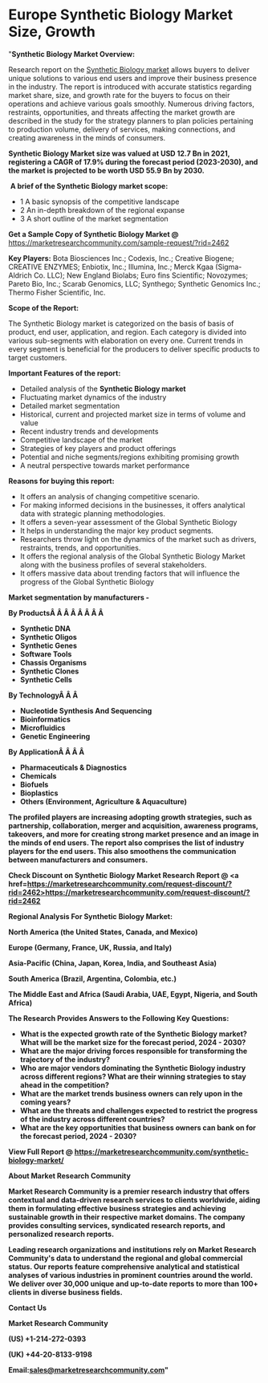 # Europe Synthetic Biology Market Size, Growth
"<strong>Synthetic Biology Market Overview:</strong>

Research report on the <a href=https://marketresearchcommunity.com/synthetic-biology-market/>Synthetic Biology market</a> allows buyers to deliver unique solutions to various end users and improve their business presence in the industry. The report is introduced with accurate statistics regarding market share, size, and growth rate for the buyers to focus on their operations and achieve various goals smoothly. Numerous driving factors, restraints, opportunities, and threats affecting the market growth are described in the study for the strategy planners to plan policies pertaining to production volume, delivery of services, making connections, and creating awareness in the minds of consumers.

<strong>Synthetic Biology Market size was valued at USD 12.7 Bn in 2021, registering a CAGR of 17.9% during the forecast period (2023-2030), and the market is projected to be worth USD 55.9 Bn by 2030.</strong>

 <Strong>A brief of the Synthetic Biology market scope:</Strong>
<ul>
 <li>1  A basic synopsis of the competitive landscape</li>
 <li>2  An in-depth breakdown of the regional expanse</li>
 <li>3  A short outline of the market segmentation</li>
</ul>
<strong>Get a Sample Copy of Synthetic Biology Market @ </b></strong><a href=https://marketresearchcommunity.com/sample-request/?rid=2462><u>https://marketresearchcommunity.com/sample-request/?rid=2462</u></a>

<strong>Key Players:</strong> 
Bota Biosciences Inc.; Codexis, Inc.; Creative Biogene; CREATIVE ENZYMES; Enbiotix, Inc.; Illumina, Inc.; Merck Kgaa (Sigma-Aldrich Co. LLC); New England Biolabs; Euro fins Scientific; Novozymes; Pareto Bio, Inc.; Scarab Genomics, LLC; Synthego; Synthetic Genomics Inc.; Thermo Fisher Scientific, Inc.

<strong>Scope of the Report:</strong>

The Synthetic Biology market is categorized on the basis of basis of product, end user, application, and region. Each category is divided into various sub-segments with elaboration on every one. Current trends in every segment is beneficial for the producers to deliver specific products to target customers.

<strong><b>Important Features of the report:</b></strong>
<ul>
  <li>Detailed analysis of the <strong><b>Synthetic Biology </b></strong><strong><b>market</b></strong></li>
  <li>Fluctuating market dynamics of the industry</li>
  <li>Detailed market segmentation</li>
  <li>Historical, current and projected market size in terms of volume and value</li>
  <li>Recent industry trends and developments</li>
  <li>Competitive landscape of the market</li>
  <li>Strategies of key players and product offerings</li>
  <li>Potential and niche segments/regions exhibiting promising growth</li>
  <li>A neutral perspective towards market performance</li>
</ul>
<strong><b>Reasons for buying this report:</b></strong>
<ul>
  <li>It offers an analysis of changing competitive scenario.</li>
  <li>For making informed decisions in the businesses, it offers analytical data with strategic planning methodologies.</li>
  <li>It offers a seven-year assessment of the Global Synthetic Biology</li>
  <li>It helps in understanding the major key product segments.</li>
  <li>Researchers throw light on the dynamics of the market such as drivers, restraints, trends, and opportunities.</li>
  <li>It offers the regional analysis of the Global Synthetic Biology Market along with the business profiles of several stakeholders.</li>
  <li>It offers massive data about trending factors that will influence the progress of the Global Synthetic Biology</li>
</ul>

<strong>Market segmentation by manufacturers -</strong>


<strong><strong>By ProductsÂ Â Â Â Â Â Â Â  </strong></h4>
<ul>
 	<li>Synthetic DNA</li>
 	<li>Synthetic Oligos</li>
 	<li>Synthetic Genes</li>
 	<li>Software Tools</li>
 	<li>Chassis Organisms</li>
 	<li>Synthetic Clones</li>
 	<li>Synthetic Cells</li>
</ul>
<strong><strong>By TechnologyÂ Â Â  </strong></h4>
<ul>
 	<li>Nucleotide Synthesis And Sequencing</li>
 	<li>Bioinformatics</li>
 	<li>Microfluidics</li>
 	<li>Genetic Engineering</li>
</ul>
<strong><strong>By ApplicationÂ Â Â Â  </strong></h4>
<ul>
 	<li>Pharmaceuticals &amp; Diagnostics</li>
 	<li>Chemicals</li>
 	<li>Biofuels</li>
 	<li>Bioplastics</li>
 	<li>Others (Environment, Agriculture &amp; Aquaculture)</li>
</ul>

The profiled players are increasing adopting growth strategies, such as partnership, collaboration, merger and acquisition, awareness programs, takeovers, and more for creating strong market presence and an image in the minds of end users. The report also comprises the list of industry players for the end users. This also smoothens the communication between manufacturers and consumers.

<strong><b>Check Discount on Synthetic Biology Market Research Report @ </b></strong><a href=https://marketresearchcommunity.com/request-discount/?rid=2462><u>https://marketresearchcommunity.com/request-discount/?rid=2462</u></a>

<strong>Regional Analysis For Synthetic Biology Market:</strong>

<strong>North America</strong> (the United States, Canada, and Mexico)

<strong>Europe</strong> (Germany, France, UK, Russia, and Italy)

<strong>Asia-Pacific</strong> (China, Japan, Korea, India, and Southeast Asia)

<strong>South America</strong> (Brazil, Argentina, Colombia, etc.)

<strong>The Middle East and Africa</strong> (Saudi Arabia, UAE, Egypt, Nigeria, and South Africa)

<strong>The Research Provides Answers to the Following Key Questions:</strong>
<ul>
 	<li>What is the expected growth rate of the Synthetic Biology market? What will be the market size for the forecast period, 2024 - 2030?</li>
 	<li>What are the major driving forces responsible for transforming the trajectory of the industry?</li>
 	<li>Who are major vendors dominating the Synthetic Biology industry across different regions? What are their winning strategies to stay ahead in the competition?</li>
 	<li>What are the market trends business owners can rely upon in the coming years?</li>
 	<li>What are the threats and challenges expected to restrict the progress of the industry across different countries?</li>
 	<li>What are the key opportunities that business owners can bank on for the forecast period, 2024 - 2030?</li>
</ul>

<strong>View Full Report @</strong> <a href=https://marketresearchcommunity.com/synthetic-biology-market/>https://marketresearchcommunity.com/synthetic-biology-market/</a>

<strong>About Market Research Community</strong>

Market Research Community is a premier research industry that offers contextual and data-driven research services to clients worldwide, aiding them in formulating effective business strategies and achieving sustainable growth in their respective market domains. The company provides consulting services, syndicated research reports, and personalized research reports.

Leading research organizations and institutions rely on Market Research Community's data to understand the regional and global commercial status. Our reports feature comprehensive analytical and statistical analyses of various industries in prominent countries around the world. We deliver over 30,000 unique and up-to-date reports to more than 100+ clients in diverse business fields.

<strong>Contact Us</strong>

<strong>Market Research Community</strong>

(US) +1-214-272-0393

(UK) +44-20-8133-9198

<strong>Email:</strong>sales@marketresearchcommunity.com"
